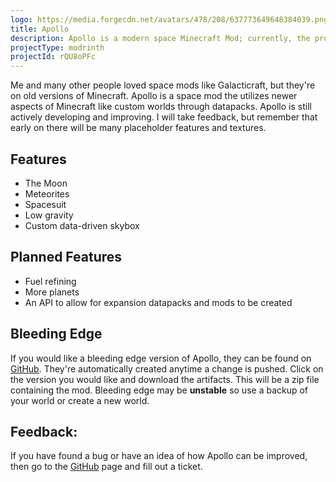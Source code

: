 ```yaml
---
logo: https://media.forgecdn.net/avatars/478/208/637773649648384039.png
title: Apollo
description: Apollo is a modern space Minecraft Mod; currently, the project is on pause.
projectType: modrinth
projectId: rQU8oPFc
---
```


Me and many other people loved space mods like Galacticraft, but they're on old versions of Minecraft. Apollo is a space mod the utilizes newer aspects of Minecraft like custom worlds through datapacks. Apollo is still actively developing and improving. I will take feedback, but remember that early on there will be many placeholder features and textures.

## Features

- The Moon
- Meteorites
- Spacesuit
- Low gravity
- Custom data-driven skybox

## Planned Features

- Fuel refining
- More planets
- An API to allow for expansion datapacks and mods to be created


## Bleeding Edge

If you would like a bleeding edge version of Apollo, they can be found on [GitHub](https://github.com/RyanThePinkHacker/Apollo-MC/actions). They're automatically created anytime a change is pushed. Click on the version you would like and download the artifacts. This will be a zip file containing the mod. Bleeding edge may be **unstable** so use a backup of your world or create a new world.

## Feedback:

If you have found a bug or have an idea of how Apollo can be improved, then go to the [GitHub](https://github.com/RyanThePinkHacker/Apollo-MC/issues) page and fill out a ticket.
